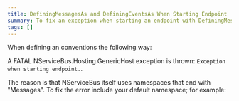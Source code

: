```yaml
---
title: DefiningMessagesAs and DefiningEventsAs When Starting Endpoint
summary: To fix an exception when starting an endpoint with DefiningMessagesAs, include your default namespace.
tags: []
---
```


When defining an conventions the following way:

<!-- import UnobtrusiveConventionsFaqError -->

A FATAL NServiceBus.Hosting.GenericHost exception is thrown: `Exception when starting endpoint.`.

The reason is that NServiceBus itself uses namespaces that end with "Messages". To fix the error include your default namespace; for example:


<!-- import UnobtrusiveConventionsFaqFix -->



